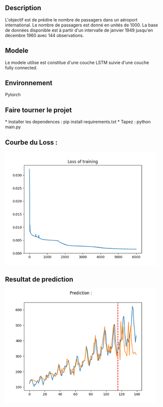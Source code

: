 <h2> Description </h2>

L'objectif est de prédire le nombre de passagers dans un aéroport international. Le nombre de passagers est donné en unités de 1000.
La base de données disponible est à partir d'un intervalle de janvier 1949
jusqu'en décembre 1960 avec 144 observations. 

<h2> Modele </h2>

Le modele utilise est constitue d'une couche LSTM suivie d'une couche fully connected. 

<h2> Environnement </h2>

Pytorch

<h2> Faire tourner le projet </h2>
* Installer les dependences : pip install requirements.txt
* Tapez : python main.py

<h2> Courbe du Loss : </h2>
<img src="TrainingLoss.png" width=500 />

<h2> Resultat de prediction </h2>
<img src="Predictions.png" width=500 />
